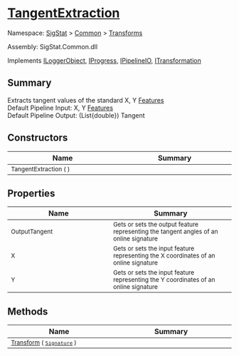 # [TangentExtraction](./TangentExtraction.md)

Namespace: [SigStat]() > [Common](./../README.md) > [Transforms](./README.md)

Assembly: SigStat.Common.dll

Implements [ILoggerObject](./../ILoggerObject.md), [IProgress](./../Helpers/IProgress.md), [IPipelineIO](./../Pipeline/IPipelineIO.md), [ITransformation](./../ITransformation.md)

## Summary
Extracts tangent values of the standard X, Y [Features](./SigStat/Common/Features.md)<br>Default Pipeline Input: X, Y [Features](./SigStat/Common/Features.md) <br>Default Pipeline Output: (List{double})  Tangent

## Constructors

| Name<div><a href="#"><img width=400></a></div> | Summary<div><a href="#"><img width=475></a></div> | 
| --- | --- | 
| <sub>TangentExtraction (  )</sub> | <sub></sub> | 


## Properties

| Name<div><a href="#"><img width=400></a></div> | Summary<div><a href="#"><img width=475></a></div> | 
| --- | --- | 
| <sub>OutputTangent</sub> | <sub>Gets or sets the output feature representing the tangent angles of an online signature</sub> | 
| <sub>X</sub> | <sub>Gets or sets the input feature representing the X coordinates of an online signature</sub> | 
| <sub>Y</sub> | <sub>Gets or sets the input feature representing the Y coordinates of an online signature</sub> | 


## Methods

| Name<div><a href="#"><img width=400></a></div> | Summary<div><a href="#"><img width=475></a></div> | 
| --- | --- | 
| <sub>[Transform](./Methods/TangentExtraction--Transform.md) ( [`Signature`](./../Signature.md) )</sub> | <sub></sub> | 


